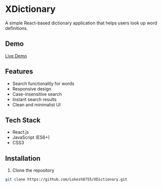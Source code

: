 # XDictionary

A simple React-based dictionary application that helps users look up word definitions.

## Demo
[Live Demo](https://x-dictionary-chi-ivory.vercel.app/)

## Features
- Search functionality for words
- Responsive design 
- Case-insensitive search
- Instant search results
- Clean and minimalist UI

## Tech Stack
- React.js
- JavaScript (ES6+) 
- CSS3

## Installation

1. Clone the repository
```bash
git clone https://github.com/Lokesh8755/XDictionary.git